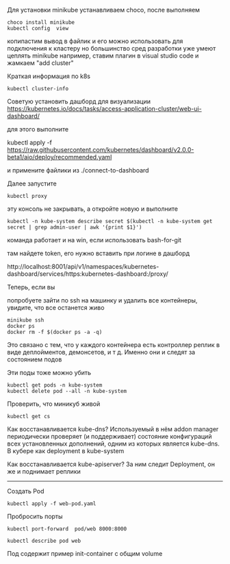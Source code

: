 Для установки minikube
 устанавливаем choco, после выполняем 
 ``` 
choco install minikube
kubectl	config	view
```
копипастим вывод в файлик и его можно использовать для подключения к кластеру
но большинство сред разработки уже умеют цеплять minikube
например, ставим плагин в visual studio code и жамкаем "add cluster"

Краткая информация по k8s

```
kubectl cluster-info
```

Советую установить дашборд для визуализации
https://kubernetes.io/docs/tasks/access-application-cluster/web-ui-dashboard/

для этого выполните

kubectl apply -f https://raw.githubusercontent.com/kubernetes/dashboard/v2.0.0-beta1/aio/deploy/recommended.yaml

и примените файлики из ./connect-to-dashboard
 
 Далее запустите 

 ```
 kubectl proxy
 ```

 эту консоль не закрывать, а откройте новую и выполните 
 ```
 kubectl -n kube-system describe secret $(kubectl -n kube-system get secret | grep admin-user | awk '{print $1}')

```
команда работает и на win, если использовать bash-for-git

там найдете token, его нужно вставить при логине в дашборд

http://localhost:8001/api/v1/namespaces/kubernetes-dashboard/services/https:kubernetes-dashboard:/proxy/

Теперь, если вы 

попробуете зайти по ssh на машинку и удалить все контейнеры, увидите, что все останется живо
```
minikube ssh
docker ps
docker rm -f $(docker ps -a -q)
```

Это связано с тем, что у каждого контейнера есть контроллер реплик в виде деплойментов, демонсетов, и т д. Именно они и следят за состоянием подов

Эти поды тоже можно убить
```
kubectl get pods -n kube-system
kubectl delete pod --all -n kube-system
```

Проверить, что миникуб живой
```
kubectl get cs
```

Как восстанавливается kube-dns?
Используемый в нём addon manager периодически проверяет (и поддерживает) состояние конфигураций всех установленных дополнений, одним из которых является kube-dns. В кубере как deployment в kube-system

Как восстанавливается kube-apiserver?
За ним следит Deployment, он же и поднимает реплики


______

Создать Pod

```
kubectl apply -f web-pod.yaml
```

Пробросить порты

```
kubectl port-forward  pod/web 8000:8000
```

```
kubectl describe pod web
```

Под содержит пример init-container c общим volume







